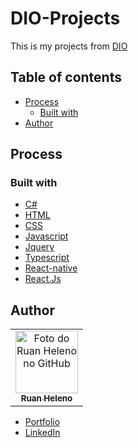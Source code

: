 # DIO-Projects

This is my projects from [DIO](https://web.dio.me)

## Table of contents

- [Process](#Process)
  - [Built with](#built-with)
- [Author](#author)


## Process

### Built with

- [C#](https://docs.microsoft.com/pt-br/dotnet/csharp/)
- [HTML](https://www.w3schools.com/html/)
- [CSS](https://www.w3schools.com/css/)
- [Javascript](https://www.javascript.com)
- [Jquery](https://www.jquery.com)
- [Typescript](https://www.typescriptlang.org)
- [React-native](https://reactnative.dev)
- [React.Js](https://pt-br.reactjs.org)

## Author

<table>
  <tr>
    <td align="center">
      <a href="https://github.com/ruanHeleno">
        <img 
            src="https://github.com/RuanHeleno.png" 
            width="100px;" 
            alt="Foto do Ruan Heleno no GitHub" 
        /> <br />
        <sub> <b>Ruan Heleno</b> </sub>
      </a>
    </td>
  </tr>
</table>

- [Portfolio](https://ruanheleno.github.io)
- [LinkedIn](https://www.linkedin.com/in/ruanheleno/)